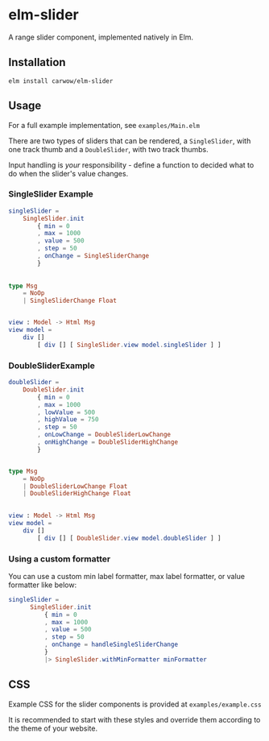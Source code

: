# elm-slider

A range slider component, implemented natively in Elm.

## Installation

```shell
elm install carwow/elm-slider
```

## Usage

For a full example implementation, see `examples/Main.elm`

There are two types of sliders that can be rendered, a `SingleSlider`, with one track thumb and a `DoubleSlider`, with two track thumbs.

Input handling is *your* responsibility - define a function to decided what to do when the slider's value changes.

### SingleSlider Example

```elm
singleSlider =
    SingleSlider.init
        { min = 0
        , max = 1000
        , value = 500
        , step = 50
        , onChange = SingleSliderChange
        }
          
          
type Msg
    = NoOp
    | SingleSliderChange Float


view : Model -> Html Msg
view model =
    div []
        [ div [] [ SingleSlider.view model.singleSlider ] ]
```

### DoubleSliderExample

```elm
doubleSlider =
    DoubleSlider.init
        { min = 0
        , max = 1000
        , lowValue = 500
        , highValue = 750
        , step = 50
        , onLowChange = DoubleSliderLowChange
        , onHighChange = DoubleSliderHighChange
        }


type Msg
    = NoOp
    | DoubleSliderLowChange Float
    | DoubleSliderHighChange Float
        

view : Model -> Html Msg
view model =
    div []
        [ div [] [ DoubleSlider.view model.doubleSlider ] ]
```

### Using a custom formatter

You can use a custom min label formatter, max label formatter, or value formatter like below:

```elm
singleSlider =
      SingleSlider.init
          { min = 0
          , max = 1000
          , value = 500
          , step = 50
          , onChange = handleSingleSliderChange
          }
          |> SingleSlider.withMinFormatter minFormatter
```

## CSS

Example CSS for the slider components is provided at `examples/example.css`

It is recommended to start with these styles and override them according to the theme of your website.
